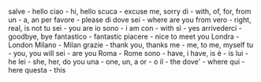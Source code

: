 salve - hello
ciao - hi, hello
scuca - excuse me, sorry
di - with, of, for, from
un - a, an
per favore - please
di dove sei - where are you from
vero - right, real, is not
tu sei - you are
io sono - i am
con - with
sì - yes
arrivederci - goodbye, bye
fantastico - fantastic
piacere - nice to meet you
Londra - London
Milano - Milan
grazie - thank you, thanks
me - me, to me, myself
tu - you, you will
sei - are you
Roma - Rome
sono - have, i have, is
è - is
lui - he
lei - she, her, do you
una - one, un, a
or - o
il - the 
dove' - where
qui - here
questa - this